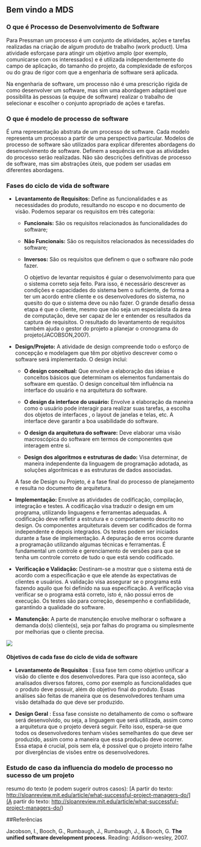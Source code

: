 ## Bem vindo a MDS

### O que é Processo de Desenvolvimento de Software
  Para Pressman um processo é um conjunto de atividades, ações e tarefas realizadas na 
criação de algum produto de trabalho (work product). Uma atividade esforça­se para atingir 
um objetivo amplo (por exemplo, comunicar­se com os interessados) e é utilizada independentemente do campo de aplicação, do tamanho do projeto, da complexidade de esforços ou do grau de rigor com que a engenharia de software será aplicada. 

Na engenharia de software, um processo não é uma prescrição rígida de como desenvolver um software, mas sim uma abordagem adaptável que possibilita às pessoas (a equipe de software) realizar o trabalho de selecionar e escolher o conjunto apropriado de ações e tarefas.

### O que é modelo de processo de software

É uma representação abstrata de um processo de software. Cada modelo representa um processo a partir de uma perspectiva particular.
Modelos de processo de software são utilizados para explicar diferentes abordagens do desenvolvimento de software. Definem a sequência em que as atividades do processo serão realizadas.
Não são descrições definitivas de processo de software, mas sim abstrações úteis, que podem ser usadas em diferentes abordagens.


### Fases do ciclo de vida de software

- **Levantamento de Requisitos:** Define as funcionalidades e as necessidades do produto, resultando no escopo e no documento de visão. Podemos separar os requisitos em três categoria:

    - **Funcionais:** São os requisitos relacionados às funcionalidades do software;
    - **Não Funcionais:** São os requisitos relacionados às necessidades do software;
    - **Inversos:** São os requisitos que definem o que o software não pode fazer.

       
       O objetivo de levantar requisitos é guiar o desenvolvimento para que o sistema correto seja feito. Para isso, é necessário descrever as condições e capacidades do sistema bem o suficiente,
de forma a ter um acordo entre cliente e os desenvolvedores do sistema, no quesito do que o sistema deve ou não fazer. O grande desafio dessa etapa é que o cliente, mesmo que não seja um especialista da área de computação, deve ser capaz de ler e entender os resultados da captura de requisitos. O resultado do levantamento de requisitos também ajuda o gestor do projeto a planejar o cronograma do projeto(JACOBSON,2007).
      

- **Design/Projeto:** A atividade de design compreende todo o esforço de concepção e modelagem que têm por objetivo descrever como o software será implementado. O design inclui:

    - **O design conceitual:** Que envolve a elaboração das ideias e conceitos básicos que determinam os elementos fundamentais do software em questão. O design conceitual têm influência na interface do usuário e na arquitetura do software.

    - **O design da interface do usuário:** Envolve a elaboração da maneira como o usuário pode interagir para realizar suas tarefas, a escolha dos objetos de interfaces , o layout de janelas e telas, etc. A interface deve garantir a boa usabilidade do software.

    - **O design da arquitetura do software:** Deve elaborar uma visão macroscópica do software em termos de componentes que interagem entre si.

    - **Design dos algoritmos e estruturas de dado:** Visa determinar, de maneira independente da linguagem de programação adotada, as soluções algorítmicas e as estruturas de dados associadas.

    A fase de Design ou Projeto, é a fase final do processo de planejamento e resulta no documento de arquitetura.

- **Implementação:** Envolve as atividades de codificação, compilação, integração e testes. A codificação visa traduzir o design em um programa, utilizando linguagens e ferramentas adequadas. A codificação deve refletir a estrutura e o comportamento descrito no design. Os componentes arquiteturais devem ser codificados de forma independente e depois integrados. Os testes podem ser iniciados durante a fase de implementação. A depuração de erros ocorre durante a programação utilizando algumas técnicas e ferramentas. É fundamental um controle e gerenciamento de versões para que se tenha um controle correto de tudo o que está sendo codificado.

- **Verificação e Validação:** Destinam-se a mostrar que o sistema está de acordo com a especificação e que ele atende às expectativas de clientes e usuários. A validação visa assegurar se o programa está fazendo aquilo que foi definido na sua especificação. A verificação visa verificar se o programa está correto, isto é, não possui erros de execução. Os testes são para correção, desempenho e confiabilidade, garantindo a qualidade do software.

- **Manutenção:** A parte de manutenção envolve melhorar o software a demanda do(s) cliente(s), seja por falhas do programa ou simplesmente por melhorias que o cliente precisa.


![](http://static.commentcamarche.net/pt.kioskea.net/faq/images/7kUwNTrgQL7rMNKd-s-.png)


#### Objetivos de cada fase do ciclo de vida de software

- **Levantamento de Requisitos** : Essa fase tem como objetivo unificar a visão do cliente e dos desenvolvedores. Para que isso aconteça, são analisados diversos fatores, como por exemplo as funcionalidades que o produto deve possuir, além do objetivo final do produto. Essas análises são feitas de maneira que os desenvolvedores tenham uma visão detalhada do que deve ser produzido.

- **Design Geral** : Essa fase consiste no detalhamento de como o software será desenvolvido, ou seja, a linguagem que será utilizada, assim como a arquitetura que o projeto deverá seguir. Feito isso, espera-se que todos os desenvolvedores tenham visões semelhantes do que deve ser produzido, assim como a maneira que essa produção deve ocorrer. Essa etapa é crucial, pois sem ela, é possível que o projeto inteiro falhe por divergências de visões entre os desenvolvedores.

### Estudo de caso da influencia do modelo de processo no sucesso de um projeto 

resumo do texto (e podem sugerir outros casos): 
[A partir do texto:  http://sloanreview.mit.edu/article/what-successful-project-managers-do/](A partir do texto:  http://sloanreview.mit.edu/article/what-successful-project-managers-do/)

##Referências

Jacobson, I., Booch, G., Rumbaugh, J., Rumbaugh, J., & Booch, G. **The unified software development process**. Reading: Addison-wesley, 2007.